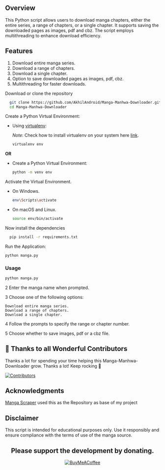 ## Overview

This Python script allows users to download manga chapters, either the entire series, a range of chapters, or a single chapter. It supports saving the downloaded pages as images, pdf and cbz. The script employs multithreading to enhance download efficiency.

## Features
1. Download entire manga series.
2. Download a range of chapters.
3. Download a single chapter.
4. Option to save downloaded pages as images, pdf, cbz.
5. Multithreading for faster downloads.

 Download or clone the repository
```bash
  git clone https://github.com/AkhilAndroid/Manga-Manhwa-Downloader.git
  cd Manga-Manhwa-Downloader
```
Create a Python Virtual Environment:

   - Using [virtualenv](https://learnpython.com/blog/how-to-use-virtualenv-python/):

     _Note_: Check how to install virtualenv on your system here [link](https://learnpython.com/blog/how-to-use-virtualenv-python/).

     ```bash
     virtualenv env
     ```

   **OR**

   - Create a Python Virtual Environment:

     ```bash
     python -m venv env
     ```

 Activate the Virtual Environment.

   - On Windows.

     ```bash
     env\Scripts\activate
     ```

   - On macOS and Linux.

     ```bash
     source env/bin/activate
     ```

Now install the dependencies

```bash
  pip install -r requirements.txt
```
Run the Application:
  
```bash
python manga.py
```

### Usage
  
```bash
python manga.py
```
2 Enter the manga name when prompted.

3 Choose one of the following options:

    Download entire manga series.
    Download a range of chapters.
    Download a single chapter.

4 Follow the prompts to specify the range or chapter number.

5 Choose whether to save images, pdf or a cbz file.

## 💪 Thanks to all Wonderful Contributors

Thanks a lot for spending your time helping this Manga-Manhwa-Downloader grow.
Thanks a lot! Keep rocking 🍻

[![Contributors](https://contrib.rocks/image?repo=A-Akhil/manga-Manhwa-Downloader)](https://github.com/A-Akhil/manga-Manhwa-Downloader/graphs/contributors)


## Acknowledgments

[Manga Scraper](http://github.com/CityIsBetter/Manga-Scrapper "Manga Scraper") used this as the Repository as base of my project

## Disclaimer

This script is intended for educational purposes only. Use it responsibly and ensure compliance with the terms of use of the manga source.


<div align="center">

## Please support the development by donating.

[![BuyMeACoffee](https://img.shields.io/badge/Buy%20Me%20a%20Coffee-ffdd00?style=for-the-badge&logo=buy-me-a-coffee&logoColor=black)](https://buymeacoffee.com/aakhil)

</div>
